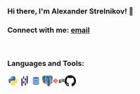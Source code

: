 ### Hi there, I'm Alexander Strelnikov! 👋

### Connect with me: [email](mailto:alexstrelnikov1@yandex.ru)
<br />

### Languages and Tools:
<img align="left" alt="SQL" width="26px" src="https://github.com/devicons/devicon/blob/master/icons/python/python-original.svg" />
<img align="left" alt="SQL" width="26px" src="https://github.com/devicons/devicon/blob/master/icons/pandas/pandas-original.svg" />
<img align="left" alt="SQL" width="26px" src="https://raw.githubusercontent.com/github/explore/80688e429a7d4ef2fca1e82350fe8e3517d3494d/topics/sql/sql.png" />
<img align="left" alt="SQL" width="26px" src="https://github.com/devicons/devicon/blob/master/icons/postgresql/postgresql-original.svg" />
<img align="left" alt="Git" width="26px" src="https://raw.githubusercontent.com/github/explore/80688e429a7d4ef2fca1e82350fe8e3517d3494d/topics/git/git.png" />
<img align="left" alt="GitHub" width="26px" src="https://raw.githubusercontent.com/github/explore/78df643247d429f6cc873026c0622819ad797942/topics/github/github.png" />

<br />
